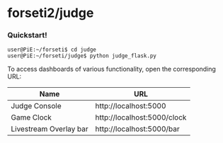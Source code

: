 forseti2/judge 
============


### Quickstart!

	user@PiE:~/forseti$ cd judge
	user@PiE:~/forseti/judge$ python judge_flask.py


To access dashboards of various functionality, open the corresponding URL:


| Name                        			| URL                         	      			| 
|-----------------------------------------|-----------------------------------------------|
| Judge Console          		| http://localhost:5000       		|
| Game Clock             			| http://localhost:5000/clock 	|
| Livestream Overlay bar 	| http://localhost:5000/bar   		|